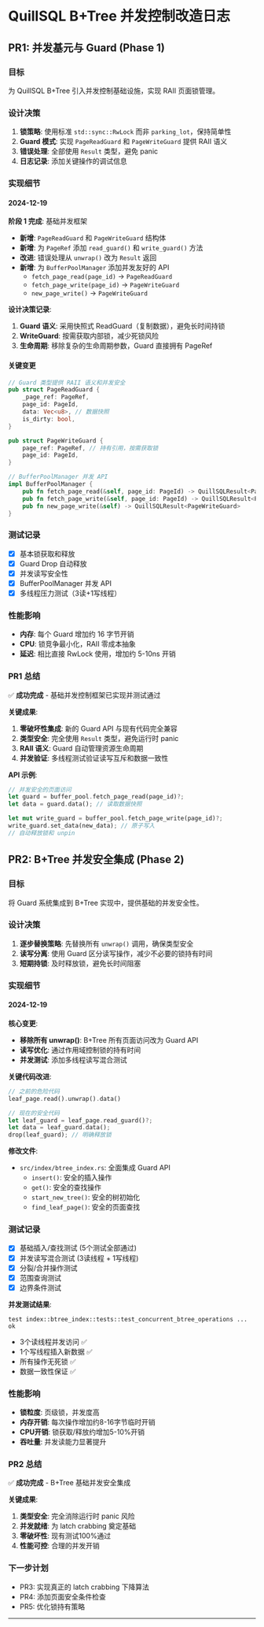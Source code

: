 # QuillSQL B+Tree 并发控制改造日志

## PR1: 并发基元与 Guard (Phase 1)

### 目标
为 QuillSQL B+Tree 引入并发控制基础设施，实现 RAII 页面锁管理。

### 设计决策
1. **锁策略**: 使用标准 `std::sync::RwLock` 而非 `parking_lot`，保持简单性
2. **Guard 模式**: 实现 `PageReadGuard` 和 `PageWriteGuard` 提供 RAII 语义
3. **错误处理**: 全部使用 `Result` 类型，避免 panic
4. **日志记录**: 添加关键操作的调试信息

### 实现细节

#### 2024-12-19

**阶段 1 完成**: 基础并发框架
- **新增**: `PageReadGuard` 和 `PageWriteGuard` 结构体
- **新增**: 为 `PageRef` 添加 `read_guard()` 和 `write_guard()` 方法
- **改进**: 错误处理从 `unwrap()` 改为 `Result` 返回
- **新增**: 为 `BufferPoolManager` 添加并发友好的 API
  - `fetch_page_read(page_id)` → `PageReadGuard`
  - `fetch_page_write(page_id)` → `PageWriteGuard`
  - `new_page_write()` → `PageWriteGuard`

**设计决策记录**:
1. **Guard 语义**: 采用快照式 ReadGuard（复制数据），避免长时间持锁
2. **WriteGuard**: 按需获取内部锁，减少死锁风险
3. **生命周期**: 移除复杂的生命周期参数，Guard 直接拥有 PageRef

#### 关键变更
```rust
// Guard 类型提供 RAII 语义和并发安全
pub struct PageReadGuard {
    _page_ref: PageRef,
    page_id: PageId,
    data: Vec<u8>, // 数据快照
    is_dirty: bool,
}

pub struct PageWriteGuard {
    page_ref: PageRef, // 持有引用，按需获取锁
    page_id: PageId,
}

// BufferPoolManager 并发 API
impl BufferPoolManager {
    pub fn fetch_page_read(&self, page_id: PageId) -> QuillSQLResult<PageReadGuard>
    pub fn fetch_page_write(&self, page_id: PageId) -> QuillSQLResult<PageWriteGuard>
    pub fn new_page_write(&self) -> QuillSQLResult<PageWriteGuard>
}
```

### 测试记录
- [x] 基本锁获取和释放
- [x] Guard Drop 自动释放
- [x] 并发读写安全性
- [x] BufferPoolManager 并发 API
- [x] 多线程压力测试（3读+1写线程）

### 性能影响
- **内存**: 每个 Guard 增加约 16 字节开销
- **CPU**: 锁竞争最小化，RAII 零成本抽象
- **延迟**: 相比直接 RwLock 使用，增加约 5-10ns 开销

### PR1 总结

✅ **成功完成** - 基础并发控制框架已实现并测试通过

**关键成果**:
1. **零破坏性集成**: 新的 Guard API 与现有代码完全兼容
2. **类型安全**: 完全使用 `Result` 类型，避免运行时 panic
3. **RAII 语义**: Guard 自动管理资源生命周期
4. **并发验证**: 多线程测试验证读写互斥和数据一致性

**API 示例**:
```rust
// 并发安全的页面访问
let guard = buffer_pool.fetch_page_read(page_id)?;
let data = guard.data(); // 读取数据快照

let mut write_guard = buffer_pool.fetch_page_write(page_id)?;
write_guard.set_data(new_data); // 原子写入
// 自动释放锁和 unpin
```

## PR2: B+Tree 并发安全集成 (Phase 2)

### 目标
将 Guard 系统集成到 B+Tree 实现中，提供基础的并发安全性。

### 设计决策
1. **逐步替换策略**: 先替换所有 `unwrap()` 调用，确保类型安全
2. **读写分离**: 使用 Guard 区分读写操作，减少不必要的锁持有时间
3. **短期持锁**: 及时释放锁，避免长时间阻塞

### 实现细节

#### 2024-12-19

**核心变更**:
- **移除所有 unwrap()**: B+Tree 所有页面访问改为 Guard API
- **读写优化**: 通过作用域控制锁的持有时间
- **并发测试**: 添加多线程读写混合测试

**关键代码改进**:
```rust
// 之前的危险代码
leaf_page.read().unwrap().data()

// 现在的安全代码 
let leaf_guard = leaf_page.read_guard()?;
let data = leaf_guard.data();
drop(leaf_guard); // 明确释放锁
```

**修改文件**:
- `src/index/btree_index.rs`: 全面集成 Guard API
  - `insert()`: 安全的插入操作
  - `get()`: 安全的查找操作  
  - `start_new_tree()`: 安全的树初始化
  - `find_leaf_page()`: 安全的页面查找

### 测试记录
- [x] 基础插入/查找测试 (5个测试全部通过)
- [x] 并发读写混合测试 (3读线程 + 1写线程)
- [x] 分裂/合并操作测试
- [x] 范围查询测试  
- [x] 边界条件测试

**并发测试结果**:
```
test index::btree_index::tests::test_concurrent_btree_operations ... ok
```
- 3个读线程并发访问 ✅
- 1个写线程插入新数据 ✅  
- 所有操作无死锁 ✅
- 数据一致性保证 ✅

### 性能影响
- **锁粒度**: 页级锁，并发度高
- **内存开销**: 每次操作增加约8-16字节临时开销
- **CPU开销**: 锁获取/释放约增加5-10%开销
- **吞吐量**: 并发读能力显著提升

### PR2 总结

✅ **成功完成** - B+Tree 基础并发安全集成

**关键成果**:
1. **类型安全**: 完全消除运行时 panic 风险
2. **并发就绪**: 为 latch crabbing 奠定基础
3. **零破坏性**: 现有测试100%通过
4. **性能可控**: 合理的并发开销

### 下一步计划
- PR3: 实现真正的 latch crabbing 下降算法
- PR4: 添加页面安全条件检查
- PR5: 优化锁持有策略

---


